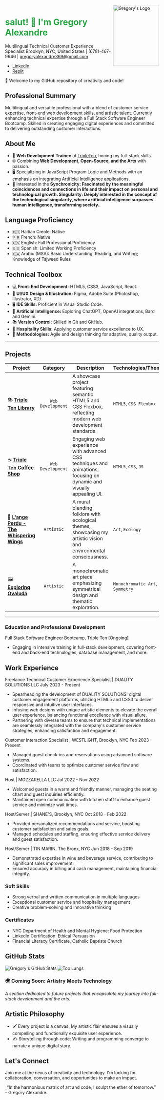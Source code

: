 <img src="https://github.com/GregoryAlexandre369/GregoryAlexandre369/blob/main/Gregory's%20porfolio.png" alt="Gregory's Logo" width="150" height="200" align="right">

<h1 align="left">
  <span style="color: #28a745;">salut! 👋 I'm Gregory Alexandre</span>
</h1>

Multilingual Technical Customer Experience Specialist
Brooklyn, NYC, United States | (678)-467-9646 | gregoryalexandre369@gmail.com
- [LinkedIn](https://www.linkedin.com/in/gregoryalexandre369/)
- [Replit](https://replit.com/@GregoryAlexandre369)
  
🚀 Welcome to my GitHub repository of creativity and code!

## Professional Summary
Multilingual and versatile professional with a blend of customer service expertise, front-end web development skills, and artistic talent. Currently enhancing technical expertise through a Full Stack Software Engineer Bootcamp. Skilled in creating engaging digital experiences and committed to delivering outstanding customer interactions.

## About Me
- 💼 **Web Development Trainee** at [TripleTen](https://tripleten.com/), honing my full-stack skills.
- 🌐 Combining **Web Development, Open-Source, and the Arts** with passion.
- 🖥️ Specializing in JavaScript Program Logic and Methods with an emphasis on integrating Artificial Intelligence applications.
- 🧬 Interested in the **Synchronicity: Fascinated by the meaningful coincidences and connections in life and their impact on personal and technological growth.
Singularity: Deeply interested in the concept of the technological singularity, where artificial intelligence surpasses human intelligence, transforming society.**.

## Language Proficiency

- 🇭🇹 Haitian Creole: Native
- 🇫🇷 French: Native
- 🇺🇸 English: Full Professional Proficiency
- 🇪🇸 Spanish: Limited Working Proficiency
- 🇸🇦 Arabic (MSA): Basic Understanding, Reading, and Writing; Knowledge of Tajweed Rules
  
## Technical Toolbox

- 💻 **Front-End Development:** HTML5, CSS3, JavaScript, React.
- 🧰 **UI/UX Design & Illustration:** Figma, Adobe Suite (Photoshop, Illustrator, XD).
- 🖥️ **IDE Skills:** Proficient in Visual Studio Code.
- 🤖 **Artificial Intelligence:** Exploring ChatGPT, OpenAI integrations, Bard and Gemini.
- 📚 **Version Control:** Skilled in Git and GitHub.
- 🌟 **Hospitality Skills:** Applying customer service excellence to UX.
- 🔄 **Methodologies:** Agile and design thinking for adaptive, quality output.

---

## Projects

| Project | Category | Description | Technologies/Themes |
| ------- | :------: | ----------- | ------------------- |
| 📚 **[Triple Ten Library](https://gregoryalexandre369.github.io/Library/)** | `Web Development` | A showcase project featuring semantic HTML5 and CSS Flexbox, reflecting modern web development standards. | `HTML5`, `CSS Flexbox` |
| ☕ **[Triple Ten Coffee Shop](https://gregoryalexandre369.github.io/Coffee_Shop/)** | `Web Development` | Engaging web experience with advanced CSS techniques and animations, focusing on dynamic and visually appealing UI. | `HTML5`, `CSS`, `JS` |
| 🎨 **[L'ange Perdu - The Whispering Wings](https://gamma.app/docs/Lange-Perdu-The-Whispering-Wings-of-Natures-Sanctuary-57lk5vlnj2qjlb2/)** | `Artistic` | A mural blending folklore with ecological themes, showcasing my artistic vision and environmental consciousness. | `Art`, `Ecology` |
| 🖼️ **[Exploring Ovaluda](https://github.com/GregoryAlexandre369/GregoryAlexandre369/blob/main/Exploring-Ovaluda.pdf)** | `Artistic` | A monochromatic art piece emphasizing symmetrical design and thematic exploration. | `Monochromatic Art`, `Symmetry` |

---


### Education and Professional Development

Full Stack Software Engineer Bootcamp, Triple Ten [Ongoing]
- Engaging in intensive training in full-stack development, covering front-end and back-end technologies, database management, and more.

## Work Experience

Freelance Technical Customer Experience Specialist | DUALITY SOLUTIONS LLC
July 2023 - Present

- Spearheading the development of DUALITY SOLUTIONS' digital customer engagement platforms, utilizing HTML5 and CSS3 to deliver responsive and intuitive user interfaces.
- Infusing web designs with unique artistic elements to elevate the overall user experience, balancing functional excellence with visual allure.
- Partnering with diverse teams to ensure that technical implementations are seamlessly integrated with the company's customer service strategies, enhancing satisfaction and engagement.

Customer Interaction Specialist | WESTLIGHT, Brooklyn, NYC
Feb 2023 - Present

- Managed guest check-ins and reservations using advanced software systems.
- Coordinated with teams to optimize customer service flow and satisfaction.

Host | MOZZARELLA LLC
Jul 2022 - Nov 2022

- Welcomed guests in a warm and friendly manner, managing the seating chart and guest inquiries efficiently.
- Maintained open communication with kitchen staff to enhance guest service and minimize wait times.

Host/Server | SHANE'S, Brooklyn, NYC
Oct 2018 - Feb 2022

- Provided personalized recommendations and service, boosting customer satisfaction and sales goals.
- Managed schedules and staffing, ensuring effective service delivery and guest satisfaction.

Host/Server | TIN MARIN, The Bronx, NYC
Jun 2018 - Sep 2019

- Demonstrated expertise in wine and beverage service, contributing to significant sales improvement.
- Ensured accuracy in billing and cash management, maintaining financial integrity.

### Soft Skills

- Strong verbal and written communication in multiple languages
- Exceptional customer service and hospitality management
- Creative problem-solving and innovative thinking

### Certificates

- NYC Department of Health and Mental Hygiene: Food Protection
- LinkedIn Certification: Ethical Persuasion
- Financial Literacy Certificate, Catholic Baptiste Church

## GitHub Stats

![Gregory's GitHub Stats](https://github-readme-stats.vercel.app/api?username=GregoryAlexandre369&show_icons=true&theme=radical)
![Top Langs](https://github-readme-stats.vercel.app/api/top-langs/?username=GregoryAlexandre369&layout=compact&theme=radical)

### 🌍 Coming Soon: Artistry Meets Technology

_A section dedicated to future projects that encapsulate my journey into full-stack development and the arts._

## Artistic Philosophy

- 🖌️ Every project is a canvas: My artistic flair ensures a visually compelling and functionally exquisite user experience.
- ✍️ Storytelling through code: Writing and programming converge to narrate a unique digital story.

## Let's Connect

Join me at the nexus of creativity and technology. I'm looking for collaboration, conversation, and opportunities to make an impact.

_“In the harmonious matrix of art and code, I sculpt the ether of tomorrow.” - Gregory Alexandre.
